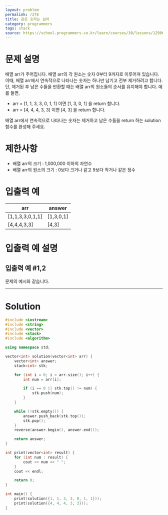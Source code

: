 ```yaml
---
layout: problem
permalink: /276
title: 같은 숫자는 싫어
category: programmers
tags: stack
source: https://school.programmers.co.kr/learn/courses/30/lessons/12906
---
```


# 문제 설명

배열 arr가 주어집니다. 배열 arr의 각 원소는 숫자 0부터 9까지로 이루어져 있습니다. 이때, 배열 arr에서 연속적으로 나타나는 숫자는 하나만 남기고 전부 제거하려고 합니다. 단, 제거된 후 남은 수들을 반환할 때는 배열 arr의 원소들의 순서를 유지해야 합니다. 예를 들면,

- arr = [1, 1, 3, 3, 0, 1, 1] 이면 [1, 3, 0, 1] 을 return 합니다.
- arr = [4, 4, 4, 3, 3] 이면 [4, 3] 을 return 합니다.

배열 arr에서 연속적으로 나타나는 숫자는 제거하고 남은 수들을 return 하는 solution 함수를 완성해 주세요.

# 제한사항

- 배열 arr의 크기 : 1,000,000 이하의 자연수
- 배열 arr의 원소의 크기 : 0보다 크거나 같고 9보다 작거나 같은 정수

# 입출력 예

| arr | answer |
| --- | --- |
| [1,1,3,3,0,1,1] | [1,3,0,1] |
| [4,4,4,3,3] | [4,3] |

# 입출력 예 설명

## 입출력 예 #1,2

문제의 예시와 같습니다.

---

# Solution

```cpp
#include <iostream>
#include <string>
#include <vector>
#include <stack>
#include <algorithm>

using namespace std;

vector<int> solution(vector<int> arr) {
    vector<int> answer;
    stack<int> stk;

    for (int i = 0; i < arr.size(); i++) {
        int num = arr[i];

        if (i == 0 || stk.top() != num) {
            stk.push(num);
        }
    }

    while (!stk.empty()) {
        answer.push_back(stk.top());
        stk.pop();
    }
    reverse(answer.begin(), answer.end());

    return answer;
}

int print(vector<int> result) {
    for (int num : result) {
        cout << num << " ";
    }
    cout << endl;

    return 0;
}

int main() {
    print(solution({1, 1, 3, 3, 0, 1, 1}));
    print(solution({4, 4, 4, 3, 3}));
}
```
